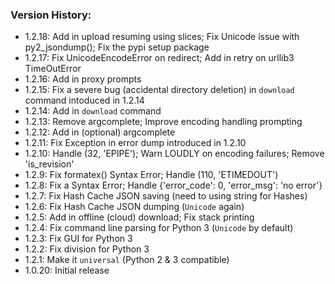 ### Version History:

- 1.2.18: Add in upload resuming using slices; Fix Unicode issue with py2_jsondump(); Fix the pypi setup package
- 1.2.17: Fix UnicodeEncodeError on redirect; Add in retry on urllib3 TimeOutError
- 1.2.16: Add in proxy prompts
- 1.2.15: Fix a severe bug (accidental directory deletion) in `download` command intoduced in 1.2.14
- 1.2.14: Add in `download` command
- 1.2.13: Remove argcomplete; Improve encoding handling prompting
- 1.2.12: Add in (optional) argcomplete
- 1.2.11: Fix Exception in error dump introduced in 1.2.10
- 1.2.10: Handle (32, 'EPIPE'); Warn LOUDLY on encoding failures; Remove 'is_revision'
- 1.2.9: Fix formatex() Syntax Error; Handle (110, 'ETIMEDOUT')
- 1.2.8: Fix a Syntax Error; Handle {'error_code': 0, 'error_msg': 'no error'}
- 1.2.7: Fix Hash Cache JSON saving (need to using string for Hashes)
- 1.2.6: Fix Hash Cache JSON dumping (`Unicode` again)
- 1.2.5: Add in offline (cloud) download; Fix stack printing
- 1.2.4: Fix command line parsing for Python 3 (`Unicode` by default)
- 1.2.3: Fix GUI for Python 3
- 1.2.2: Fix division for Python 3
- 1.2.1: Make it `universal` (Python 2 & 3 compatible)
- 1.0.20: Initial release

